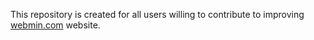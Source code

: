This repository is created for all users willing to contribute to improving [webmin.com](https://webmin.com) website.
